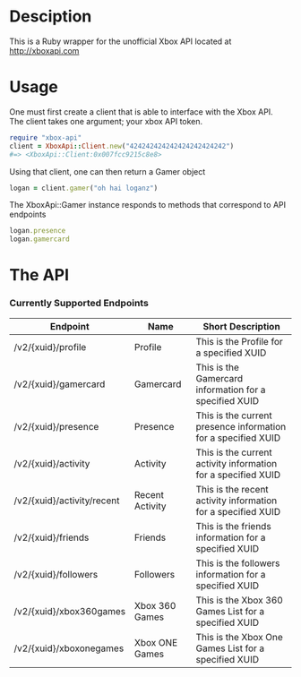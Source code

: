 # Desciption

This is a Ruby wrapper for the unofficial Xbox API located at http://xboxapi.com

# Usage

One must first create a client that is able to interface with the Xbox API.  
The client takes one argument; your xbox API token.

```ruby
require "xbox-api"
client = XboxApi::Client.new("424242424242424242424242")
#=> <XboxApi::Client:0x007fcc9215c8e8>

```

Using that client, one can then return a Gamer object

```ruby
logan = client.gamer("oh hai loganz")
```

The XboxApi::Gamer instance responds to methods that correspond to API endpoints

```ruby
logan.presence
logan.gamercard
```

# The API

### Currently Supported Endpoints

| Endpoint | Name |  Short Description |
|---       |---   |---                 |
| /v2/{xuid}/profile | Profile | This is the Profile for a specified XUID|
| /v2/{xuid}/gamercard | Gamercard | This is the Gamercard information for a specified XUID|
| /v2/{xuid}/presence | Presence | This is the current presence information for a specified XUID|
| /v2/{xuid}/activity | Activity | This is the current activity information for a specified XUID|
| /v2/{xuid}/activity/recent | Recent Activity | This is the recent activity information for a specified XUID|
| /v2/{xuid}/friends | Friends | This is the friends information for a specified XUID|
| /v2/{xuid}/followers | Followers | This is the followers information for a specified XUID|
| /v2/{xuid}/xbox360games | Xbox 360 Games | This is the Xbox 360 Games List for a specified XUID|
| /v2/{xuid}/xboxonegames | Xbox ONE Games | This is the Xbox One Games List for a specified XUID|
